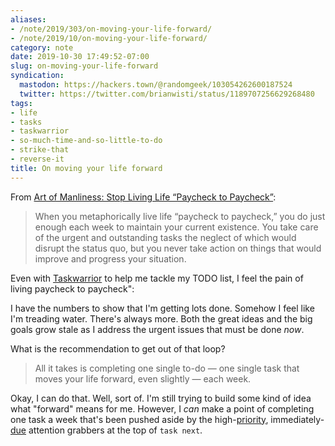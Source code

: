 ```yaml
---
aliases:
- /note/2019/303/on-moving-your-life-forward/
- /note/2019/10/on-moving-your-life-forward/
category: note
date: 2019-10-30 17:49:52-07:00
slug: on-moving-your-life-forward
syndication:
  mastodon: https://hackers.town/@randomgeek/103054262600187524
  twitter: https://twitter.com/brianwisti/status/1189707256629268480
tags:
- life
- tasks
- taskwarrior
- so-much-time-and-so-little-to-do
- strike-that
- reverse-it
title: On moving your life forward
---
```


From [Art of Manliness: Stop Living Life “Paycheck to Paycheck”](https://www.artofmanliness.com/articles/sunday-firesides-stop-living-life-paycheck-to-paycheck/):

 > 
 > When you metaphorically live life “paycheck to paycheck,” you do just enough  each week to maintain your current existence.  You take care of the urgent and outstanding tasks the neglect of which would disrupt the status quo, but you never take action on things that would improve and progress your situation.

Even with [Taskwarrior](../../../card/Taskwarrior.md) to help me tackle my TODO list, I feel the pain of living  paycheck to paycheck":

I have the numbers to show that I'm getting lots done. Somehow I feel like I'm treading water. There's always more. Both the great ideas and the big goals grow stale as I address the urgent issues that must be done *now*.

What is the recommendation to get out of that loop?

 > 
 > All it takes is completing one single to-do — one single task that moves your life forward, even slightly — each week.

Okay, I can do that. Well, sort of. I'm still trying to build some kind of idea what "forward" means for me. However, I *can* make a point of completing one task a week that's been pushed aside by the high-[priority](../../2017/12/taskwarrior-priorities.md), immediately-[due](../../2018/01/taskwarrior-due-dates.md) attention grabbers at the top of `task next`.
